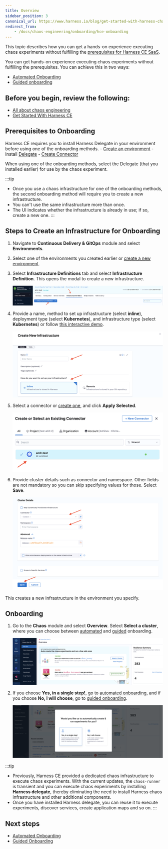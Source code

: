 ```yaml
---
title: Overview
sidebar_position: 3
canonical_url: https://www.harness.io/blog/get-started-with-harness-chaos-engineering-free-plan
redirect_from:
    - /docs/chaos-engineering/onboarding/hce-onboarding
---
```


This topic describes how you can get a hands-on experience executing chaos experiments without fulfilling the [prerequisites for Harness CE SaaS](/docs/chaos-engineering/getting-started/prerequisites).

You can get hands-on experience executing chaos experiments without fulfilling the prerequisites. You can achieve this in two ways:
- [Automated Onboarding](/docs/chaos-engineering/getting-started/onboarding/automated-onboarding)
- [Guided onboarding](/docs/chaos-engineering/getting-started/onboarding/guided-onboarding)

## Before you begin, review the following:

- [All about chaos engineering](/docs/chaos-engineering/concepts/chaos101)
- [Get Started With Harness CE](/docs/chaos-engineering/getting-started/saas/)

## Prerequisites to Onboarding

Harness CE requires you to install Harness Delegate in your environment before using one of the onboarding methods. 
    - [Create an environment](/docs/chaos-engineering/getting-started/saas/#step-3-create-an-environment)
    - Install [Delegate](/docs/chaos-engineering/use-harness-ce/infrastructures/types/ddcr/installation) 
        - [Create Connector](/docs/platform/connectors/cloud-providers/add-a-kubernetes-cluster-connector/#add-a-kubernetes-cluster-connector)
    
When using one of the onboarding methods, select the Delegate (that you installed earlier) for use by the chaos experiment.

:::tip
- Once you use a chaos infrastructure for one of the onboarding methods, the second onboarding method will require you to create a new infrastructure. 
- You can't use the same infrastructure more than once. 
- The UI indicates whether the infrastructure is already in use; if so, create a new one.
:::

## Steps to Create an Infrastructure for Onboarding

1. Navigate to **Continuous Delivery & GitOps** module and select **Environments**.

2. Select one of the environments you created earlier or [create a new environment](/docs/chaos-engineering/getting-started/saas/#step-3-create-an-environment).

3. Select **Infrastructure Definitions** tab and select **Infrastructure Definition**. This opens the modal to create a new infrastructure.

    ![](./static/intro/infra-def-4.png)

4. Provide a name, method to set up infrastructure (select **inline**), deployment type (select **Kubernetes**), and infrastructure type (select **Kubernetes**) or follow [this interactive demo](/docs/chaos-engineering/use-harness-ce/infrastructures/types/ddcr/installation).

    ![](./static/intro/id-5.png)

5. Select a connector or [create one](/docs/platform/connectors/cloud-providers/add-a-kubernetes-cluster-connector/#add-a-kubernetes-cluster-connector), and click **Apply Selected**.

    ![](./static/intro/connector.png)

6. Provide cluster details such as connector and namespace. Other fields are not mandatory so you can skip specifying values for those. Select **Save**.

    ![](./static/intro/id-7.png)

This creates a new infrastructure in the environment you specify.


## Onboarding

1. Go to the **Chaos** module and select **Overview**. Select **Select a cluster**, where you can choose between [automated](/docs/chaos-engineering/getting-started/onboarding/automated-onboarding) and [guided](/docs/chaos-engineering/getting-started/onboarding/guided-onboarding) onboarding.

    ![](./static/intro/onboard-1.png)

2. If you choose **Yes, in a single step!**, go to [automated onboarding](/docs/chaos-engineering/getting-started/onboarding/automated-onboarding.md), and if you choose **No, I will choose**, go to [guided onboarding](/docs/chaos-engineering/getting-started/onboarding/guided-onboarding.md).

    ![](./static/intro/onboard-2.png)

:::tip
- Previously, Harness CE provided a dedicated chaos infrastructure to execute chaos experiments. With the current updates, the `chaos-runner` is transient and you can execute chaos experiments by installing **Harness delegate**, thereby eliminating the need to install Harness chaos infrastructure and other additional components.
- Once you have installed Harness delegate, you can reuse it to execute experiments, discover services, create application maps and so on.
:::


## Next steps

* [Automated Onboarding](/docs/chaos-engineering/getting-started/onboarding/automated-onboarding)
* [Guided Onboarding](/docs/chaos-engineering/getting-started/onboarding/guided-onboarding)